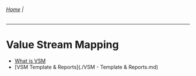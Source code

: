 ###### [Home](https://github.com/RyKaj/Documentation/blob/master/README.md) | 
------------

# Value Stream Mapping
-  [What is VSM](./ValueStreamMapping.md)
-  [VSM Template & Reports](./VSM - Template & Reports.md)
